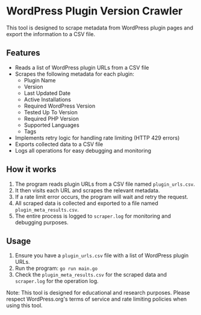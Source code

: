 # WordPress Plugin Version Crawler

This tool is designed to scrape metadata from WordPress plugin pages and export the information to a CSV file.

## Features

- Reads a list of WordPress plugin URLs from a CSV file
- Scrapes the following metadata for each plugin:
  - Plugin Name
  - Version
  - Last Updated Date
  - Active Installations
  - Required WordPress Version
  - Tested Up To Version
  - Required PHP Version
  - Supported Languages
  - Tags
- Implements retry logic for handling rate limiting (HTTP 429 errors)
- Exports collected data to a CSV file
- Logs all operations for easy debugging and monitoring

## How it works

1. The program reads plugin URLs from a CSV file named `plugin_urls.csv`.
2. It then visits each URL and scrapes the relevant metadata.
3. If a rate limit error occurs, the program will wait and retry the request.
4. All scraped data is collected and exported to a file named `plugin_meta_results.csv`.
5. The entire process is logged to `scraper.log` for monitoring and debugging purposes.

## Usage

1. Ensure you have a `plugin_urls.csv` file with a list of WordPress plugin URLs.
2. Run the program: `go run main.go`
3. Check the `plugin_meta_results.csv` for the scraped data and `scraper.log` for the operation log.

Note: This tool is designed for educational and research purposes. Please respect WordPress.org's terms of service and rate limiting policies when using this tool.
